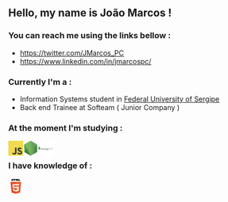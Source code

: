 ## Hello, my name is João Marcos !

### You can reach me using the links bellow :
- https://twitter.com/JMarcos_PC
- https://www.linkedin.com/in/jmarcospc/

### Currently I'm a :
- Information Systems student in <a href="http://www.ufs.br/">Federal University of Sergipe</a>
- Back end Trainee at Softeam ( Junior Company )

### At the moment I'm studying :
<img align="left" title="javascript" alt="javascript" width="30px" src="https://raw.githubusercontent.com/github/explore/2540486f8777ac3afd99d5e37ac7ffc25dd5196a/topics/javascript/javascript.png" />
<img align="left" title="nodejs" alt="nodejs" width="30px" src="https://raw.githubusercontent.com/github/explore/2540486f8777ac3afd99d5e37ac7ffc25dd5196/topics/nodejs/nodejs.png" />
<img align="left" title="mongodb" alt="mongodb" width="30px" src="https://raw.githubusercontent.com/github/explore/2540486f8777ac3afd99d5e37ac7ffc25dd5196a/topics/mongodb/mongodb.png" />

</br>

### I have knowledge of :
<img align="left" title="html" alt="html" width="30px" src="https://raw.githubusercontent.com/github/explore/2540486f8777ac3afd99d5e37ac7ffc25dd5196a/topics/html/html.png" />

<!--
**JoaoMarcosPC/JoaoMarcosPC** is a ✨ _special_ ✨ repository because its `README.md` (this file) appears on your GitHub profile.

Here are some ideas to get you started:

- 🔭 I’m currently working on ...
- 🌱 I’m currently learning ...
- 👯 I’m looking to collaborate on ...
- 🤔 I’m looking for help with ...
- 💬 Ask me about ...
- 📫 How to reach me: ...
- 😄 Pronouns: ...
- ⚡ Fun fact: ...
-->
